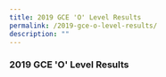 ```yaml
---
title: 2019 GCE 'O' Level Results
permalink: /2019-gce-o-level-results/
description: ""
---
```



### 2019 GCE 'O' Level Results